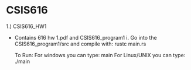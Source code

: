 # CSIS616

1.) CSIS616_HW1
 - Contains 616 hw 1.pdf and CSIS616_program1
   i. Go into the CSIS616_program1/src and compile with:
      rustc main.rs
      
      To Run:
       For windows you can type:
        main <args>
       For Linux/UNIX you can type:
        ./main <args>
